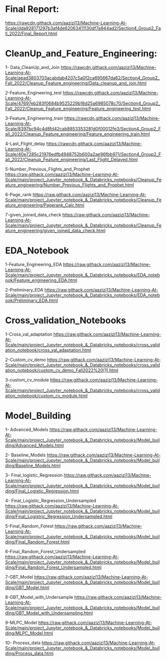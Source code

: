# Final Report: 
https://rawcdn.githack.com/aazizi13/Machine-Learning-At-Scale/dda928171297b3af4de62063411130df7a944ad2/Section4_Group2_Fall_2022/Final_Report.html

# CleanUp_and_Feature_Engineering:
1- Data_CleanUp_and_Join
https://rawcdn.githack.com/aazizi13/Machine-Learning-At-Scale/aead3803703acabdab4207c5a0f2ca695667da62/Section4_Group2_Fall_2022/Cleanup_Feature_engineering/Data_cleanup_and_join.html

2-Feature_Engineering_test
https://rawcdn.githack.com/aazizi13/Machine-Learning-At-Scale/47697eb283f0684b9525229b18d25a6985078c70/Section4_Group2_Fall_2022/Cleanup_Feature_engineering/Feature_engineering_test.html

3-Feature_Engineering_train
https://rawcdn.githack.com/aazizi13/Machine-Learning-At-Scale/8397bc94c4d8fd42cab8853353281d0f00012fe3/Section4_Group2_Fall_2022/Cleanup_Feature_engineering/Feature_engineering_train.html

4-Last_Flight_delay
https://rawcdn.githack.com/aazizi13/Machine-Learning-At-Scale/40e7285c21976edfb4948752b600a2ae96fbb971/Section4_Group2_Fall_2022/Cleanup_Feature_engineering/Last_Flight_Delayed.html

5-Number_Previous_Flights_and_Prophet
https://raw.githack.com/aazizi13/Machine-Learning-At-Scale/main/project_Jupyter_notebook_&_Databricks_notebooks/Cleanup_Feature_engineering/Number_Previous_Flights_and_Prophet.html

6-Page_rank https://raw.githack.com/aazizi13/Machine-Learning-At-Scale/main/project_Jupyter_notebook_&_Databricks_notebooks/Cleanup_Feature_engineering/Pagerank_Calc.html

7-given_joined_data_check https://raw.githack.com/aazizi13/Machine-Learning-At-Scale/main/project_Jupyter_notebook_&_Databricks_notebooks/Cleanup_Feature_engineering/given_joined_data_check.html


# EDA_Notebook
1-Feature_Engineering_EDA 
https://raw.githack.com/aazizi13/Machine-Learning-At-Scale/main/project_Jupyter_notebook_&_Databricks_notebooks/EDA_notebook/Feature_engineering_EDA.html

2-Preliminary_EDA 
https://raw.githack.com/aazizi13/Machine-Learning-At-Scale/main/project_Jupyter_notebook_&_Databricks_notebooks/EDA_notebook/Preliminary_EDA.html

# Cross_validation_Notebooks

1-Cross_val_adaptation https://raw.githack.com/aazizi13/Machine-Learning-At-Scale/main/project_Jupyter_notebook_&_Databricks_notebooks/cross_validation_notebook/cross_val_adaptation.html

2-Custom_cv_demo https://raw.githack.com/aazizi13/Machine-Learning-At-Scale/main/project_Jupyter_notebook_&_Databricks_notebooks/cross_validation_notebook/custom_cv_demo_Fall2022%20(1).html

3-custom_cv_module https://raw.githack.com/aazizi13/Machine-Learning-At-Scale/main/project_Jupyter_notebook_&_Databricks_notebooks/cross_validation_notebook/custom_cv_module.html


# Model_Building

1- Advanced_Models https://raw.githack.com/aazizi13/Machine-Learning-At-Scale/main/project_Jupyter_notebook_&_Databricks_notebooks/Model_building/Advanced_Models.html

2- Baseline_Models https://raw.githack.com/aazizi13/Machine-Learning-At-Scale/main/project_Jupyter_notebook_&_Databricks_notebooks/Model_building/Baseline_Models.html

3- Final_logistic_Regression https://raw.githack.com/aazizi13/Machine-Learning-At-Scale/main/project_Jupyter_notebook_&_Databricks_notebooks/Model_building/Final_Logistic_Regression.html

4- Final_Logistic_Regression_Undersampled https://raw.githack.com/aazizi13/Machine-Learning-At-Scale/main/project_Jupyter_notebook_&_Databricks_notebooks/Model_building/Final_Logistric_Regression_Undersampled.html

5-Final_Random_Forest https://raw.githack.com/aazizi13/Machine-Learning-At-Scale/main/project_Jupyter_notebook_&_Databricks_notebooks/Model_building/Final_Random_Forest.html

6-Final_Random_Forest_Undersampled https://raw.githack.com/aazizi13/Machine-Learning-At-Scale/main/project_Jupyter_notebook_&_Databricks_notebooks/Model_building/Final_Random_Forest_Undersampled.html

7-GBT_Model https://raw.githack.com/aazizi13/Machine-Learning-At-Scale/main/project_Jupyter_notebook_&_Databricks_notebooks/Model_building/GBT_Model.html

8-GBT_Model_with_Undersample https://raw.githack.com/aazizi13/Machine-Learning-At-Scale/main/project_Jupyter_notebook_&_Databricks_notebooks/Model_building/GBT_Model_with_Undersampling.html

9-MLPC_Model https://raw.githack.com/aazizi13/Machine-Learning-At-Scale/main/project_Jupyter_notebook_&_Databricks_notebooks/Model_building/MLPC_Model.html

10- Process_data https://raw.githack.com/aazizi13/Machine-Learning-At-Scale/main/project_Jupyter_notebook_&_Databricks_notebooks/Model_building/Process_data.html


















